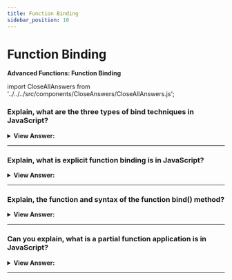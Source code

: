 ```yaml
---
title: Function Binding
sidebar_position: 10
---
```


# Function Binding

**Advanced Functions: Function Binding**

<head>
  <title>Function Binding - JavaScript Interview Questions & Answers</title>
  <meta charSet="utf-8" />
</head>

import CloseAllAnswers from '../../../src/components/CloseAnswers/CloseAllAnswers.js';

<CloseAllAnswers />

### Explain, what are the three types of bind techniques in JavaScript?

<details>
  <summary><strong>View Answer:</strong></summary>
  <div>
  <div><strong>Interview Response:</strong> In JavaScript, there are three types of binding techniques including Window, Implicit, and Explicit function binding.
</div>
  </div>
</details>

---

### Explain, what is explicit function binding is in JavaScript?

<details>
  <summary><strong>View Answer:</strong></summary>
  <div>
  <div><strong>Interview Response:</strong> In JavaScript, there are three types of binding techniques including Window, Implicit, and Explicit function binding. Explicit binding forces a function call to bind to a particular context object, by using either call, apply, or bind. These are predefined JavaScript methods inherited by all function through the function prototype. Functions provide a built-in method bind that allows us to fix “this”. Binding is perfect solution for sealing the context to the proper object and not losing “this”.
</div><br />
  <div><strong className="codeExample">Code Example:</strong><br /><br />

  <div></div>

```js
let user = {
  firstName: 'John',
};

function func() {
  console.log(this.firstName);
}

let funcUser = func.bind(user);
funcUser(); // John
```

  </div>
  </div>
</details>

---

### Explain, the function and syntax of the function bind() method?

<details>
  <summary><strong>View Answer:</strong></summary>
  <div>
  <div><strong>Interview Response:</strong> The bind method creates a new function that, when called, has its “this” keyword set to the provided value, with a given sequence of arguments preceding any provided when the new function is called. Bind returns a new function that can be invoked later in the code, while maintaining the desired context binding.
</div><br />
  <div><strong className="codeExample">Code Example:</strong><br /><br />

<strong>Syntax: </strong> let boundFunc = func.bind(thisArg[, arg1[, arg2[, ...argN]]]);<br /><br />

  <div></div>

```js
const module = {
  x: 42,
  getX: function () {
    return this.x;
  },
};

const unboundGetX = module.getX;
console.log(unboundGetX()); // The function gets invoked at the global scope
// expected output: undefined

const boundGetX = unboundGetX.bind(module);
console.log(boundGetX());
// expected output: 42
```

:::note
This is useful for passing functions into other functions, like setTimeout(), which will invoke it later and won’t necessarily bind the invoked function to the correct object without being coerced. The first parameter is the context object and all other parameters are individually listed, like with the call method.
:::

  </div>
  </div>
</details>

---

### Can you explain, what is a partial function application is in JavaScript?

<details>
  <summary><strong>View Answer:</strong></summary>
  <div>
  <div><strong>Interview Response:</strong> A partial function application in JavaScript, refers to the process of fixing several arguments to a function, and in the process producing another function of smaller arity.
</div><br />
  <div><strong className="codeExample">Code Example:</strong><br /><br />

  <div></div>

```js
function mul(a, b) {
  return a * b;
}

let triple = mul.bind(null, 3);

alert(triple(3)); // = mul(3, 3) = 9
alert(triple(4)); // = mul(3, 4) = 12
alert(triple(5)); // = mul(3, 5) = 15
```

  </div>
  </div>
</details>

---
